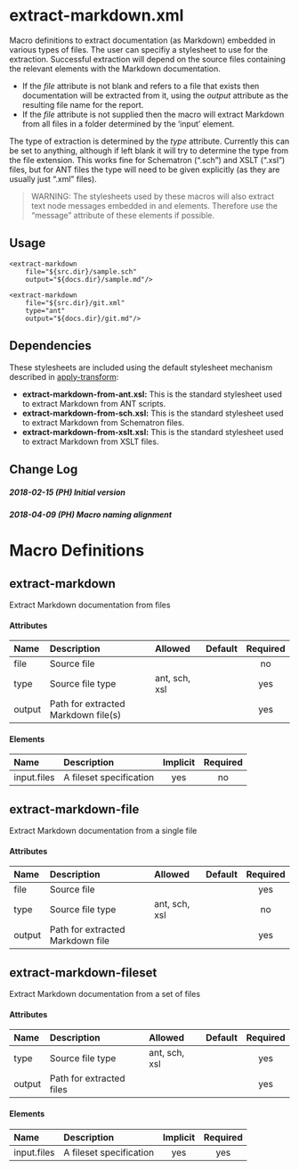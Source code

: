 # extract-markdown.xml

Macro definitions to extract documentation (as Markdown) embedded in
various types of files. The user can specifiy a stylesheet to use for
the extraction. Successful extraction will depend on the source files
containing the relevant elements with the Markdown documentation.

  - If the *file* attribute is not blank and refers to a file that
    exists then documentation will be extracted from it, using the
    *output* attribute as the resulting file name for the report.
  - If the *file* attribute is not supplied then the macro will extract
    Markdown from all files in a folder determined by the ‘input’
    element.

The type of extraction is determined by the *type* attribute. Currently
this can be set to anything, although if left blank it will try to
determine the type from the file extension. This works fine for
Schematron (“.sch”) and XSLT (“.xsl”) files, but for ANT files the type
will need to be given explicitly (as they are usually just “.xml”
files).

> WARNING: The stylesheets used by these macros will also extract text
> node messages embedded in <echo> and <fail> elements. Therefore use
> the “message” attribute of these elements if possible.

## Usage

    <extract-markdown
        file="${src.dir}/sample.sch"
        output="${docs.dir}/sample.md"/>

    <extract-markdown
        file="${src.dir}/git.xml"
        type="ant"
        output="${docs.dir}/git.md"/>

## Dependencies

These stylesheets are included using the default stylesheet mechanism
described in [apply-transform](apply-transform.html):

  - **extract-markdown-from-ant.xsl:** This is the standard stylesheet
    used to extract Markdown from ANT scripts.
  - **extract-markdown-from-sch.xsl:** This is the standard stylesheet
    used to extract Markdown from Schematron files.
  - **extract-markdown-from-xslt.xsl:** This is the standard stylesheet
    used to extract Markdown from XSLT files.

## Change Log

##### 2018-02-15 (PH) Initial version

##### 2018-04-09 (PH) Macro naming alignment

# Macro Definitions

## extract-markdown

Extract Markdown documentation from
files

#### Attributes

| Name   | Description                         | Allowed       | Default | Required |
| :----- | :---------------------------------- | :------------ | :-----: | :------: |
| file   | Source file                         |               |         |    no    |
| type   | Source file type                    | ant, sch, xsl |         |   yes    |
| output | Path for extracted Markdown file(s) |               |         |   yes    |

#### Elements

| Name        | Description             | Implicit | Required |
| :---------- | :---------------------- | :------: | :------: |
| input.files | A fileset specification |   yes    |    no    |

## extract-markdown-file

Extract Markdown documentation from a single
file

#### Attributes

| Name   | Description                      | Allowed       | Default | Required |
| :----- | :------------------------------- | :------------ | :-----: | :------: |
| file   | Source file                      |               |         |   yes    |
| type   | Source file type                 | ant, sch, xsl |         |    no    |
| output | Path for extracted Markdown file |               |         |   yes    |

## extract-markdown-fileset

Extract Markdown documentation from a set of
files

#### Attributes

| Name   | Description              | Allowed       | Default | Required |
| :----- | :----------------------- | :------------ | :-----: | :------: |
| type   | Source file type         | ant, sch, xsl |         |   yes    |
| output | Path for extracted files |               |         |   yes    |

#### Elements

| Name        | Description             | Implicit | Required |
| :---------- | :---------------------- | :------: | :------: |
| input.files | A fileset specification |   yes    |   yes    |
